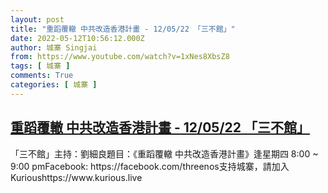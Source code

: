 ```yaml
---
layout: post
title: "重蹈覆轍 中共改造香港計畫 - 12/05/22 「三不館」"
date: 2022-05-12T10:56:12.000Z
author: 城寨 Singjai
from: https://www.youtube.com/watch?v=1xNes8XbsZ8
tags: [ 城寨 ]
comments: True
categories: [ 城寨 ]
---
```

<!--1652352972000-->
[重蹈覆轍 中共改造香港計畫 - 12/05/22 「三不館」](https://www.youtube.com/watch?v=1xNes8XbsZ8)
------

<div>
「三不館」主持：劉細良題目：《重蹈覆轍 中共改造香港計畫》逢星期四 8:00 ~ 9:00 pmFacebook: https://facebook.com/threenos支持城寨，請加入Kurioushttps://www.kurious.live
</div>
